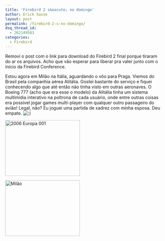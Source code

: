 ```yaml
---
title: 'Firebird 2 s&oacute; no domingo'
author: Erick Sasse
layout: post
permalink: /firebird-2-s-no-domingo/
dsq_thread_id:
  - 262149583
categories:
  - Firebird
---
```

Removi o post com o link para download do Firebird 2 final porque tiraram do ar os arquivos. Acho que vão esperar para liberar pra valer junto com o início da Firebird Conference.

Estou agora em Milão na Itália, aguardando o vôo para Praga. Viemos do Brasil pela companhia aérea Alitália. Gostei bastante do serviço e fiquei conhecendo algo que até então não tinha visto em outras aeronaves. O Boeing 777 (acho que era esse o modelo) da Alitália tinha um sistema multimídia interativo na poltrona de cada usuário, onde entre outras coisas era possível jogar games multi-player com qualquer outro passageiro do avião! Legal, não? Eu joguei uma partida de xadrez com minha esposa. Deu empate. <img src="http://www.ericksasse.com.br/wp-includes/images/smilies/icon_smile.gif" alt=":)" class="wp-smiley" />

[<img height="180" alt="2006 Europa 001" src="http://static.flickr.com/107/293744667_a6b0d575a0_m.jpg" width="240" />][1]

[<img height="180" alt="Mil&atilde;o" src="http://static.flickr.com/108/293752422_4828f2a691_m.jpg" width="240" />][2]

 [1]: http://www.flickr.com/photos/esasse/293744667/ "Photo Sharing"
 [2]: http://www.flickr.com/photos/esasse/293752422/ "Photo Sharing"